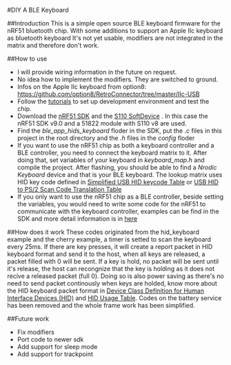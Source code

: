 #DIY A BLE Keyboard

##Introduction
This is a simple open source BLE keyboard firmware for the nRF51 bluetooth chip.
With some additions to support an Apple IIc keyboard as bluetooth keyboard
It's not yet usable, modifiers are not integrated in the matrix and therefore don't work.

##How to use
* I will provide wiring information in the future on request. 
* No idea how to implement the modifiers. They are switched to ground.
* Infos on the Apple IIc keyboard from option8: https://github.com/option8/RetroConnector/tree/master/IIc-USB
* Follow the [tutorials](https://devzone.nordicsemi.com/tutorials/) to set up development environment
and test the chip.
* Download the [nRF51 SDK](https://developer.nordicsemi.com/) and 
the [S110 SoftDevice](http://www.nordicsemi.com/eng/Products/Bluetooth-Smart-Bluetooth-low-energy/nRF51822)
. In this case the nRF51 SDK v9.0 and a 51822 module with S110 v8 are used.
* Find the *ble_app_hids_keyboard* floder in the SDK, put the *.c* files in this project 
in the root directory and the *.h* files in the *config* floder 
* If you want to use the nRF51 chip as both a keyboard controller and a BLE controller, 
you need to connect the keyboard matrix to it. After doing that, set variables of your 
keyboard in *keyboard_map.h* and compile the project. After flashing, you should be able
to find a *Nrodic Keyboard* device and that is your BLE keyboard. The lookup matrix uses 
HID key code defined in
[Simplified USB HID keycode Table](http://www.mindrunway.ru/IgorPlHex/USBKeyScan.pdf)
or [USB HID to PS/2 Scan Code Translation Table](http://www.hiemalis.org/~keiji/PC/scancode-translate.pdf)
* If you only want to use the nRF51 chip as a BLE controller, beside setting the variables, 
you would need to write some code for the nRF51 to communicate with the keyboard controller,
examples can be find in the SDK and more detail information is in
[here](http://infocenter.nordicsemi.com/index.jsp)

##How does it work
These codes originated from the hid_keyboard example and the cherry example, a timer is 
setted to scan the keyboard every 25ms. If there are key presses, it will create a report 
packet in HID keyboard format and send it to the host, when all keys are released, a packet
filled with 0 will be sent. If a key is hold, no packet will be sent until it's release, 
the host can recongnize that the key is holding as it does not recive a released packet
(full 0). Doing so is also power saving as there's no need to send packet continously when
keys are holded, know more about the HID keyboard packet format in
[Device Class Definition for Human Interface Devices (HID)](http://www.usb.org/developers/hidpage/HID1_11.pdf)
 and  [HID Usage Table](http://www.usb.org/developers/hidpage/Hut1_12v2.pdf). Codes on 
 the battery service has been removed and the whole frame work has been simplified.
 
##Future work
 * Fix modifiers
 * Port code to newer sdk
 * Add support for sleep mode
 * Add support for trackpoint
